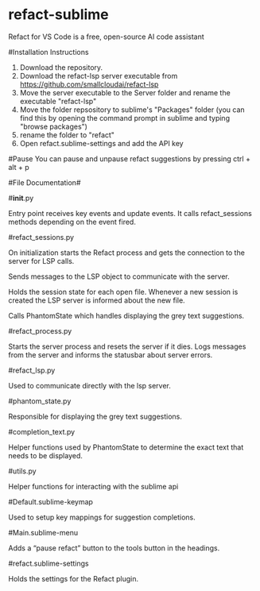 # refact-sublime
Refact for VS Code is a free, open-source AI code assistant

#Installation Instructions
1. Download the repository.
2. Download the refact-lsp server executable from https://github.com/smallcloudai/refact-lsp
3. Move the server executable to the Server folder and rename the executable "refact-lsp"
4. Move the folder repsository to sublime's "Packages" folder (you can find this by opening the command prompt in sublime and typing "browse packages")
5. rename the folder to "refact"
6. Open refact.sublime-settings and add the API key

#Pause
You can pause and unpause refact suggestions by pressing ctrl + alt + p 

#File Documentation#

#__init__.py

Entry point receives key events and update events. It calls refact_sessions methods depending on the event fired. 

#refact_sessions.py

On initialization starts the Refact process and gets the connection to the server for LSP calls. 

Sends messages to the LSP object to communicate with the server. 

Holds the session state for each open file. Whenever a new session is created the LSP server is informed about the new file. 

Calls PhantomState which handles displaying the grey text suggestions. 

#refact_process.py

Starts the server process and resets the server if it dies. Logs messages from the server and informs the statusbar about server errors. 

#refact_lsp.py

Used to communicate directly with the lsp server. 

#phantom_state.py

Responsible for displaying the grey text suggestions. 

#completion_text.py

Helper functions used by PhantomState to determine the exact text that needs to be displayed. 

#utils.py

Helper functions for interacting with the sublime api


#Default.sublime-keymap

Used to setup key mappings for suggestion completions. 

#Main.sublime-menu

Adds a “pause refact” button to the tools button in the headings.

#refact.sublime-settings

Holds the settings for the Refact plugin. 

